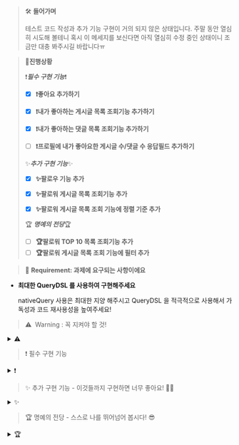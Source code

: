 > 🛠️ **들어가며**
> 
>테스트 코드 작성과 추가 기능 구현이 거의 되지 않은 상태입니다. 주말 동안 열심히 시도해 볼테니 혹시 이 메세지를 보신다면 아직 열심히 수정 중인 상태이니 조금만 대충 봐주시길 바랍니다ㅠ

> 🥔**진행상황**
> 
>  ❗***필수 구현 기능***❗
> - [X] **❗좋아요 추가하기**
> - [X]  **❗내가 좋아하는 게시글 목록 조회기능 추가하기**
> - [X]  **❗내가 좋아하는 댓글 목록 조회기능 추가하기**
> - [ ]  **❗프로필에 내가 좋아요한 게시글 수/댓글 수 응답필드 추가하기** 
>
> 
>  ✨***추가 구현 기능***✨
> - [X]  **✨팔로우 기능 추가**
> - [X]  **✨팔로워 게시글 목록 조회기능 추가**
> - [X]  **✨팔로워 게시글 목록 조회 기능에 정렬 기준 추가**
> 
> 
> 🏆 ***명예의 전당***🏆
> - [ ]  **🏆팔로워 TOP 10 목록 조회기능 추가**
> - [ ]  **🏆팔로워 게시글 목록 조회 기능에 필터 추가**


> 🚩 **Requirement:  과제에 요구되는 사항이에요**

- **최대한 QueryDSL 를 사용하여 구현해주세요**

  nativeQuery 사용은 최대한 지양 해주시고 QueryDSL 을 적극적으로 사용해서 가독성과 코드 재사용성을 높여주세요!

> ⚠️  Warning : 꼭 지켜야 할 것!
<details>
<summary> ⚠️  </summary>

- ⚠️  Pageable 꼭 사용하기
    - 목록 조회는 기본적으로 페이징 조회가 기본입니다.
    - 쿼리를 수행하실때 꼭 Pageable 을 사용하셔서 페이징 조회가 가능하도록 해주세요.
    - PageRequest.of() 메서드를 사용해서 손쉽게 만들어보실 수 있습니다.


- ⚠️ TestCode 꼭 작성하기
    - 쿼리와 기능이 복잡할수록 TestCode 의 역할 더 중요해집니다!
    - 각 기능의 상황별 TestCode 를 정의함으로써 기능이 잘 동작하는 것을 보장해주세요.
    - 슬라이싱 테스트로 작성하는걸 추천드립니다.
</details>


> ❗ 필수 구현 기능

<details>
<summary> ❗ </summary>

- [X] **🆕 좋아요 추가하기**
  - **게시글 및 댓글 좋아요 / 좋아요 취소 기능**
    - (지난번 명예의 전당 좋아요 기능과 동일합니다.)
    - 사용자가 게시물이나 댓글에 좋아요를 남기거나 취소할 수 있습니다.
    - 본인이 작성한 게시물과 댓글에 좋아요를 남길 수 없습니다.
    - 같은 게시물에는 사용자당 한 번만 좋아요가 가능합니다.
  
    ```java
        public LikeResponseDto createLikeBoard(Long id, User user) {
        
                Board board = boardRepository.findById(id).orElseThrow(
                        () -> new CustomException(ErrorCode.NOT_FOUND)
                );
                
                // 본인이 작성한 게시물에 대한 예외처리
                if (Objects.equals(board.getUser().getId(), user.getId())) {
                    throw new CustomException(ErrorCode.LIKE_ME);
                } 
                
                // 이미 좋아요한 게시물에 대한 예외처리
                if (likeBoardRepository.findByUserIdAndBoardId(user.getId(), board.getId()).isPresent()) {
                    throw new CustomException(ErrorCode.ALREADY_LIKE);
                }
                
                // 좋아요 게시물 엔티티 생성
                LikeBoard likeBoard = LikeBoard.builder()
                        .user(user)
                        .board(board)
                        .build();
                
                // 저장 및 게시물 좋아요 정보 업데이트
                likeBoardRepository.save(likeBoard);
                board.updateLikesCount();
                boardRepository.save(board);
                return new LikeResponseDto(likeBoard);
        
            }
    ```

  - **게시글 및 댓글 단건조회 응답에 좋아요 개수 추가**
    - 게시글 단건 정보 조회시 게시글의 좋아요 개수필드를 추가합니다.
    - 댓글 단건 정보 조회시 댓글의 좋아요 개수필드를 추가합니다.
    ```java
    // board.java
    private int likeCount;
    
    @OneToMany(mappedBy = "board", cascade = CascadeType.ALL, orphanRemoval = true)
    private List<LikeBoard> likes = new ArrayList<>();
    
    public void updateLikesCount() {
        this.likeCount = this.likes.size();
    }
    ``` 

- [X]  **🆕 내가 좋아하는 게시글 목록 조회기능 추가하기**
  - **좋아요 한 게시글 목록 조회 기능**
    - 사용자가 좋아요 했던 게시글 목록을 조회할 수 있습니다.
    - 응답정보는 기존 게시글 목록 조회기능 응답정보와 동일합니다.
    - 기본 정렬은 **생성일자 기준으로 최신순**으로 정렬합니다.
    - 페이지네이션
      - 페이지네이션하여 각 페이지 당 게시물 데이터가 5개씩 나오게 합니다.
    ```java
    @Override
    public List<LikeBoard> getLikeBoardsbyUserId(Long userId, long offset, int pagesize) {
    
            User user = userRepository.findUserById(userId).orElseThrow(
                    ()-> new CustomException(ErrorCode.USER_DIFFERENT)
            );
    
            OrderSpecifier<?> orderSpecifier = new OrderSpecifier<>(Order.DESC, likeBoard.board.createdAt);
    
            return jpaQueryFactory.selectFrom(likeBoard)
                    .where(likeBoard.user.eq(user))
                    .leftJoin(likeBoard.board).fetchJoin()
                    .offset(offset)
                    .limit(pagesize)
                    .orderBy(orderSpecifier)
                    .fetch();
        }
    ```     
    ```json
    {
        "msg": "좋아요 게시글 조회 성공 (QueryDSL) 🎉",
        "status": 200,
        "result": [
                    {
                    "nickname": "박셋",
                    "boardId": 9,
                    "title": "개웃긴 제목",
                    "contents": "개웃긴 내용",
                    "likeCount": 1
                    },
                    {
                    "nickname": "박셋",
                    "boardId": 6,
                    "title": "신선한 제목",
                    "contents": "신선한 내용",
                    "likeCount": 1
                    },
                    {
                    "nickname": "이둘",
                    "boardId": 5,
                    "title": "재미없는 제목",
                    "contents": "재미없는 내용",
                    "likeCount": 1
                    }
                ]
    }   
    ``` 

- [X]  **🆕 내가 좋아하는 댓글 목록 조회기능 추가하기**
  - **좋아요 한 댓글 목록 조회 기능**
    - 사용자가 좋아요 했던 게시글 목록을 조회할 수 있습니다.
    - 응답정보는 기존 댓글의 단건 조회기능 응답정보를 목록으로 응답합니다.
    - 기본 정렬은 **생성일자 기준으로 최신순**으로 정렬합니다.
    - 페이지네이션
      - 페이지네이션하여 각 페이지 당 게시물 데이터가 5개씩 나오게 합니다.


- [X]  **🆕 프로필에 내가 좋아요한 게시글 수/댓글 수 응답필드 추가하기**
  - **프로필 조회응답에 필드 추가**
    - 프로필 조회시 응답필드에 내가 좋아요한 게시글 수 필드를 추가합니다.
    - 프로필 조회시 응답필드에 내가 좋아요한 댓글 수 필드를 추가합니다.
```java
@Override
    public Long getLikeBoardCount(Long userId) {
        return jpaQueryFactory.select(likeBoard.count())
                .from(likeBoard)
                .where(likeBoard.user.id.eq(userId))
                .fetchOne();
    }
```
> 의도한 sql문
>```sql
>select count(*) from like_board
>where user_id = 1
>```
```json
{
  "msg": "프로필 조회 성공 🎉",
  "status": 200,
  "result": [
    {
      "username": "username1",
      "roleName": "NORMAL",
      "nickname": "김하나",
      "email": "user1@email.com",
      "profileImg": null,
      "allUsers": null,
      "likeBoardCount": null,
      "likeCommentCount": null
    }
  ]
}
```
- 왜인지 알 수 없지만 제대로 값이 들어가지 않는 것 같다.

</details>

> ✨ 추가 구현 기능 - 이것들까지 구현하면 너무 좋아요! 👍🏻

<details>
<summary> ✨ </summary>

- [X]  **팔로우 기능 추가**
  - (지난번 명예의 전당 팔로우 기능과 동일합니다.)
  - 사용자가 다른 사용자에게 팔로우를 하거나 팔로우 취소를 할 수 있습니다.
  - 본인 자신에게는 팔로우를 할 수 없습니다.
  - 한명의 사용자에게는 한번의 팔로우만 할 수 있습니다.
```java
// 팔로우 기능
    public void followUser(Long followingUserId, User follower) {
        
        // 사용자가 유효하지 않을때의 예외처리
        if (followingUserId == null) {
            throw new CustomException(NOT_FOLLOWED_ID);
        }
        if (followingUserId.equals(follower.getId())) {
            throw new CustomException(NOT_FOLLOW);
        }

        User followingUser = findUser(followingUserId);
        
        // 이미 팔로우 했을 경우 예외처리
        if (isAlreadyFollowing(followingUserId, follower.getId())) {
            throw new CustomException(ALREADY_FOLLOW);
        }

        Follow follow = new Follow(followingUser, follower);
        followRepository.save(follow);

    }
```
```json
{
  "msg": "팔로우 성공 🎉",
  "status": 200,
  "result": {
    "createdAt": "2024-07-05 09:41:51",
    "modifiedAt": "2024-07-05 09:41:51",
    "following_user_id": 3,
    "follower_user_id": 1
  }
}
```



- [X]  **팔로워 게시글 목록 조회기능 추가**
  - 자신이 팔로우 하고 있는 유저들의 게시글만 목록으로 조회 할 수 있습니다.
  - 응답정보는 기존 게시글 목록 조회기능 응답정보와 동일합니다.
  - 기본 정렬은 **생성일자 기준으로 최신순**으로 정렬합니다.
  - 페이지네이션
    - 페이지네이션하여 각 페이지 당 게시물 데이터가 5개씩 나오게 합니다.


- [X]  **팔로워 게시글 목록 조회 기능에 정렬 기준 추가**
  - 팔로워 게시글 목록 조회 기능에 작성자명 기준 정렬기능을 추가합니다.
  - 응답정보는 기존 게시글 목록 조회기능 응답정보와 동일합니다.
  - 페이지네이션
    - 페이지네이션하여 각 페이지 당 게시물 데이터가 5개씩 나오게 합니다.
```java
// BoardRepositoryImpl.java
@Override
    public List<Board> getfollowingBoardOrderByName(Long userId, long offset) {
        // 생성일자 정렬
        // OrderSpecifier<?> orderSpecifier = new OrderSpecifier<>(Order.DESC, board.createdAt);
        // 작성자 정렬
        OrderSpecifier<?> orderSpecifier = new OrderSpecifier<>(Order.DESC, board.user.nickname);

        return jpaQueryFactory.select(board)
                .from(board)
                .where(
                        JPAExpressions.select(follow)
                                .from(follow)
                                .where(follow.follower.id.eq(userId)
                                                .and (follow.following.id.eq(board.user.id)))
                                .exists()
                )
                .groupBy(board.id)
                .offset(offset)
                .orderBy(orderSpecifier)
                .limit(5) // 페이지 당 제한이 걸려있으므로 하드코딩 해버림
                .fetch();
    }
}
```
> 생성일자 순 정렬
```json 
{
  "msg": "팔로잉 게시글 조회 완료.",
  "status": 200,
  "result": [
    {
      "nickname": "이둘",
      "boardId": 8,
      "title": "더 신선한 제목",
      "contents": "더 신선한 내용",
      "likeCount": 0
    },
    {
      "nickname": "이둘",
      "boardId": 7,
      "title": "신선한 제목",
      "contents": "신선한 내용",
      "likeCount": 0
    },
    {
      "nickname": "박셋",
      "boardId": 6,
      "title": "신선한 제목",
      "contents": "신선한 내용",
      "likeCount": 1
    },
    {
      "nickname": "이둘",
      "boardId": 5,
      "title": "재미없는 제목",
      "contents": "재미없는 내용",
      "likeCount": 1
    },
    {
      "nickname": "이둘",
      "boardId": 4,
      "title": "따라하는 제목",
      "contents": "그냥 내용",
      "likeCount": 0
    }
  ]
}
```
> 작성자 명 정렬
```json
{
  "msg": "팔로잉 게시글 조회 완료.",
  "status": 200,
  "result": [
    {
      "nickname": "이둘",
      "boardId": 4,
      "title": "따라하는 제목",
      "contents": "그냥 내용",
      "likeCount": 0
    },
    {
      "nickname": "이둘",
      "boardId": 5,
      "title": "재미없는 제목",
      "contents": "재미없는 내용",
      "likeCount": 1
    },
    {
      "nickname": "이둘",
      "boardId": 7,
      "title": "신선한 제목",
      "contents": "신선한 내용",
      "likeCount": 0
    },
    {
      "nickname": "이둘",
      "boardId": 8,
      "title": "더 신선한 제목",
      "contents": "더 신선한 내용",
      "likeCount": 0
    },
    {
      "nickname": "박셋",
      "boardId": 6,
      "title": "신선한 제목",
      "contents": "신선한 내용",
      "likeCount": 1
    }
  ]
}
```

</details>


> 🏆 명예의 전당 - 스스로 나를 뛰어넘어 봅시다! 😎

<details>
<summary> 🏆 </summary>

- [X]  **팔로워 TOP 10 목록 조회기능 추가**
  - 팔로워를 가장 많이 보유한 상위 10명의 프로필 정보 목록을 조회합니다.
  - 정렬 없이 10명의 프로필 정보가 모두 나오게 합니다.
  - 프로필 정보와 함께 몇명의 팔로워를 가지고 있는지 출력해줍니다.

> 🛠️ 쿼리문의 응답에 팔로워의 수를 받기위해 Dto 객체를 생성

```java
// TopFollowerResponseDto.java
@Data
public class TopFollowerResponseDto {
    private Long userId;
    private Integer followerCount;

    @QueryProjection
    public TopFollowerResponseDto(Long userId, Integer followerCount) {
        this.userId = userId;
        this.followerCount = followerCount;
    }
}
```
> 🛠️dto 객체에 사용자 ID와 그 사용자의 팔로워 수를 담아 반환하도록 `QueryDSL` 작성
```java
// FollowRepositoryImpl.java
@Override
    public List<TopFollowerResponseDto> getTopFollower() {

        OrderSpecifier<?> orderSpecifier = new OrderSpecifier<>(Order.DESC, follow.count());

        return jpaQueryFactory.select(new QTopFollowerResponseDto(
                        user.id,
                        follow.count().intValue()
                ))
                .from(user)
                .leftJoin(follow).on(follow.following.eq(user)).fetchJoin()
                .groupBy(user.id)
                .orderBy(orderSpecifier)
                .limit(10)
                .fetch();
    }
```
> 👩‍💻응답 내용
```json
{
  "msg": "팔로우 랭킹 조회 성공 🎉",
  "status": 200,
  "result": [
    {
      "nickname": "임열",
      "profileImg": null,
      "email": "user10@email.com",
      "followerCount": 9
    },
    {
      "nickname": "장아홉",
      "profileImg": null,
      "email": "user9@email.com",
      "followerCount": 8
    },
    {
      "nickname": "윤여덟",
      "profileImg": null,
      "email": "user8@email.com",
      "followerCount": 7
    },
    {
      "nickname": "조일곱",
      "profileImg": null,
      "email": "user7@email.com",
      "followerCount": 6
    },
    {
      "nickname": "강여섯",
      "profileImg": null,
      "email": "user6@email.com",
      "followerCount": 5
    },
    {
      "nickname": "정다섯",
      "profileImg": null,
      "email": "user5@email.com",
      "followerCount": 4
    },
    {
      "nickname": "최넷",
      "profileImg": null,
      "email": "user4@email.com",
      "followerCount": 3
    },
    {
      "nickname": "박셋",
      "profileImg": null,
      "email": "user3@email.com",
      "followerCount": 2
    },
    {
      "nickname": "이둘",
      "profileImg": null,
      "email": "user2@email.com",
      "followerCount": 1
    },
    {
      "nickname": "김하나",
      "profileImg": null,
      "email": "user1@email.com",
      "followerCount": 0
    }
  ]
}
```

- [ ]  **팔로워 게시글 목록 조회 기능에 필터 추가**
  - 팔로워 게시글 목록 조회 기능에 작성자 필터 기능을 추가합니다.
  - 응답정보는 기존 게시글 목록 조회기능 응답정보와 동일합니다.
  - XXXSearchCond 클래스를 만들어서 필터 조건들을 명시해서 구현해주세요.
  - 필터 할때도 페이지네이션은 적용되어야 합니다.
    - 페이지네이션하여 각 페이지 당 게시물 데이터가 5개씩 나오게 합니다.

</details>